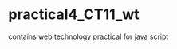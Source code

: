 # practical4_CT11_wt
contains web technology practical for java script
<!DOCTYPE html>
<html>
    <head>
    <title>PARTICIPANTS</title>
    <script langudomain="javascript">
        var participant1={"name":"Janhavi","sem":"3rd","gender":"female","domain":"technical"};
        document.write("<h1>participants</h1>");
        document.write("<br>");
        document.write("<h3>name="+participant1.name+"</h3>");
        document.write("<h3>sem="+participant1.sem+"</h3>");
        document.write("<h3>gender="+participant1.gender+"</h3>");
        document.write("<h3>domain="+participant1.domain+"</h3>");

        var participant2={"name":"rashi","sem":"1st","gender":"female","domain":"decoration"};
        document.write("<h1>participants</h1>");
        document.write("<br>");
        document.write("<h3>name="+participant2.name+"</h3>");
        document.write("<h3>sem="+participant2.sem+"</h3>");
        document.write("<h3>gender="+participant2.gender+"</h3>");
        document.write("<h3>domain="+participant2.domain+"</h3>");


        var participant3={"name":"mishti","sem":"3rd","gender":"female","domain":"cultural"};
        document.write("<h1>participants</h1>");
        document.write("<br>");
        document.write("<h3>name="+participant3.name+"</h3>");
        document.write("<h3>sem="+participant3.sem+"</h3>");
        document.write("<h3>gender="+participant3.gender+"</h3>");
        document.write("<h3>domain="+participant3.domain+"</h3>");

        var participant4={"name":"aarav","sem":"5th","gender":"male","domain":"technical"};
        document.write("<h1>participants</h1>");
        document.write("<br>");
        document.write("<h3>name="+participant4.name+"</h3>");
        document.write("<h3>sem="+participant4.sem+"</h3>");
        document.write("<h3>gender="+participant4.gender+"</h3>");
        document.write("<h3>domain="+participant4.domain+"</h3>");

        var participant5={"name":"Ruhaan","sem":"5th","gender":"male","domain":"cultural"};
        document.write("<h1>participants</h1>");
        document.write("<br>");
        document.write("<h3>name="+participant5.name+"</h3>");
        document.write("<h3>sem="+participant5.sem+"</h3>");
        document.write("<h3>gender="+participant5.gender+"</h3>");
        document.write("<h3>domain="+participant5.domain+"</h3>");


        document.write("<hr/>");
        
        document.write(participant1.name +" is the participant from ycce "+"with sem "+ participant1.sem+" gender "+participant1.gender+" with domain "+participant1.domain);
        document.write(participant2.name +" is the participant from ycce "+"with sem "+ participant2.sem+" gender "+participant2.gender+" with domain "+participant2.domain);
        document.write(participant3.name +" is the participant from ycce "+"with sem "+ participant3.sem+" gender "+participant3.gender+" with domain "+participant3.domain);
        document.write(participant4.name +" is the participant from ycce "+"with sem "+ participant4.sem+" gender "+participant4.gender+" with domain "+participant4.domain);
        document.write(participant5.name +" is the participant from ycce "+"with sem "+ participant5.sem+" gender "+participant5.gender+" with domain "+participant5.domain);

         document.write("<hr/>");
         </script>
         </head>
</html>
